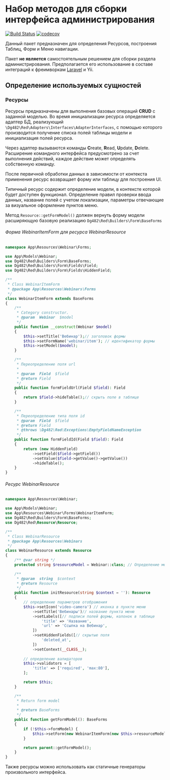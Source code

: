 # Набор методов для сборки интерфейса администрирования

[![Build Status](https://travis-ci.com/dg482/red.svg?token=ZS6AeWEGWqj2e7NdaYiG&branch=main)](https://travis-ci.com/dg482/red)
[![codecov](https://codecov.io/gh/dg482/red/branch/dev/graph/badge.svg?token=QI34D86EOX)](https://codecov.io/gh/dg482/red)



Данный пакет предназначен для определения Ресурсов, построения Таблиц, Форм и Меню навигации. 

Пакет **не является** самостоятельным решением для сборки раздела администрирования. 
Предполагается его использование в составе интеграций к фреимворкам [Laravel](https://github.com/fast-dog/adm) и Yii.

## Определение используемых сущностей

### Ресурсы

Ресурсы предназначены для выполнения базовых операций **CRUD** с заданной моделью. 
Во время инициализации ресурса определяется адаптер БД, реализующий `\Dg482\Red\Adapters\Interfaces\AdapterInterfaces`,
с помощью которого производится получение списка полей таблицы модели и инициализация 
полей ресурса.

Через адаптер вызываются команды **C**reate, **R**ead, **U**pdate, **D**elete. 
Расширение командного интерфейса предусмотрено за счет выполнения действий,
каждое действие может определять собственную команду.

После первичной обработки данных в зависимости от контекста применения ресурс возвращает форму или таблицу для построения UI.

Типичный ресурс содержит определение модели, в контексте которой будет доступен функционал. 
Определение правил проверки ввода данных, название полей с учетом локализации, параметры отвечающие за визуальное оформление пунктов меню.

Метод `Resource::getFormModel()` должен вернуть форму модели расширяющую базовую реализацию `Dg482\Red\Builders\Form\BaseForms`

###### Форма WebinarItemForm для ресурса WebinarResource
```php
namespace App\Resources\Webinar\Forms;

use App\Models\Webinar;
use Dg482\Red\Builders\Form\BaseForms;
use Dg482\Red\Builders\Form\Fields\Field;
use Dg482\Red\Builders\Form\Fields\HiddenField;

/**
 * Class WebinarItemForm
 * @package App\Resources\Webinars\Forms
 */
class WebinarItemForm extends BaseForms
{
    /**
     * Category constructor.
     * @param  Webinar  $model
     */
    public function __construct(Webinar $model)
    {
        $this->setTitle('Вебинар');// заголовок формы
        $this->setFormName('webinar/item'); // идентификатор формы
        $this->setModel($model);
    }

    /**
     * Переопределение поля url
     * 
     * @param  Field  $field
     * @return Field
     */
    public function formFieldUrl(Field $field): Field
    {
        return $field->hideTable();// скрыть поле в таблице
    }

    /**
     * Переопределение типа поля id
     * @param  Field  $field
     * @return Field
     * @throws \Dg482\Red\Exceptions\EmptyFieldNameException
     */
    public function formFieldId(Field $field): Field
    {
        return (new HiddenField)
            ->setField($field->getField())
            ->setValue($field->getValue()->getValue())
            ->hideTable();
    }
}

```



###### Ресурс WebinarResource

```php
namespace App\Resources\Webinar;

use App\Models\Webinar;
use App\Resources\Webinar\Forms\WebinarItemForm;
use Dg482\Red\Builders\Form\BaseForms;
use Dg482\Red\Resource\Resource;

/**
 * Class WebinarResource
 * @package App\Resources\Webinars
 */
class WebinarResource extends Resource
{
    /** @var string */
    protected string $resourceModel = Webinar::class; // Определение модели

    /**
     * @param  string  $context
     * @return Resource
     */
    public function initResource(string $context = ''): Resource
    {
        // определение параметров отображения
        $this->setIcon('video-camera') // иконка в пункте меню
            ->setTitle('Вебинары')// название пункта меню
            ->setLabels([// подписи полей формы, колонок в таблице
                'title' => 'Название',
                'url' => 'Ссылка на Вебинар',
            ])
            ->setHiddenFields([// скрытые поля
                'deleted_at',
            ])
            ->setContext(__CLASS__);
            
        // определение валидаторов
        $this->validators = [
            'title' => ['required', 'max:80'],
        ];

        return $this;
    }

    /**
     * Return form model
     *
     * @return BaseForms
     */
    public function getFormModel(): BaseForms
    {
        if (!$this->formModel) {
            $this->setForm(new WebinarItemForm(new $this->resourceModel));
        }

        return parent::getFormModel();
    }
}

```

Также ресурсы можно использовать как статичные генераторы произвольного интерфейса.